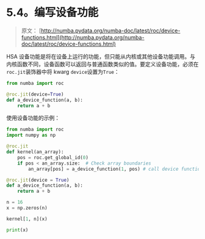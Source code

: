 # 5.4。编写设备功能

> 原文： [http://numba.pydata.org/numba-doc/latest/roc/device-functions.html](http://numba.pydata.org/numba-doc/latest/roc/device-functions.html)

HSA 设备功能是将在设备上运行的功能，但只能从内核或其他设备功能调用。与内核函数不同，设备函数可以返回与普通函数类似的值。要定义设备功能，必须在`roc.jit`装饰器中将 kwarg `device`设置为`True`：

```py
from numba import roc

@roc.jit(device=True)
def a_device_function(a, b):
    return a + b

```

使用设备功能的示例：

```py
from numba import roc
import numpy as np

@roc.jit
def kernel(an_array):
    pos = roc.get_global_id(0)
    if pos < an_array.size:  # Check array boundaries
        an_array[pos] = a_device_function(1, pos) # call device function

@roc.jit(device = True)
def a_device_function(a, b):
    return a + b

n = 16
x = np.zeros(n)

kernel[1, n](x)

print(x)

```